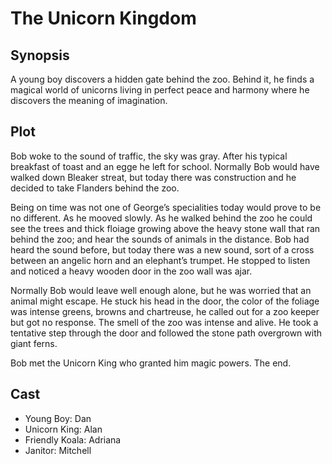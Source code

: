# The Unicorn Kingdom

## Synopsis

A young boy discovers a hidden gate behind the zoo.
Behind it, he finds a magical world of unicorns living in perfect peace and harmony where he discovers the meaning of imagination.

## Plot

Bob woke to the sound of traffic, the sky was gray.
After his typical breakfast of toast and an egge he left for school.
Normally Bob would have walked down Bleaker streat, but today there was construction and he decided to take Flanders behind the zoo.

Being on time was not one of George’s specialities today would prove to be no different.
As he mooved slowly.
As he walked behind the zoo he could see the trees and thick floiage growing above the heavy stone wall that ran behind the zoo; and hear the sounds of animals in the distance.
Bob had heard the sound before, but today there was a new sound, sort of a cross between an angelic horn and an elephant’s trumpet.
He stopped to listen and noticed a heavy wooden door in the zoo wall was ajar.

Normally Bob would leave well enough alone, but he was worried that an animal might escape.
He stuck his head in the door, the color of the foliage was intense greens, browns and chartreuse, he called out for a zoo keeper but got no response.
The smell of the zoo was intense and alive.
He took a tentative step through the door and followed the stone path overgrown with giant ferns.

Bob met the Unicorn King who granted him magic powers.
The end.

## Cast

* Young Boy: Dan
* Unicorn King: Alan
* Friendly Koala: Adriana
* Janitor: Mitchell


